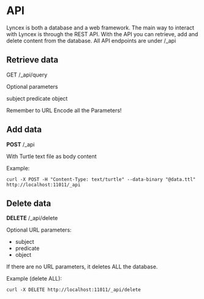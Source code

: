 # API

Lyncex is both a database and a web framework. The main way to interact with Lyncex is through the REST API. With the API you can retrieve, add and delete content from the database. All API endpoints are under /_api

## Retrieve data

GET /_api/query

Optional parameters

subject 
predicate
object

Remember to URL Encode all the Parameters!

## Add data
**POST** /_api

With Turtle text file as body content

Example:
```
curl -X POST -H "Content-Type: text/turtle" --data-binary "@data.ttl" http://localhost:11011/_api
```

## Delete data
**DELETE** /_api/delete

Optional URL parameters:
* subject
* predicate
* object

If there are no URL parameters, it deletes ALL the database.

Example (delete ALL):
```
curl -X DELETE http://localhost:11011/_api/delete
```